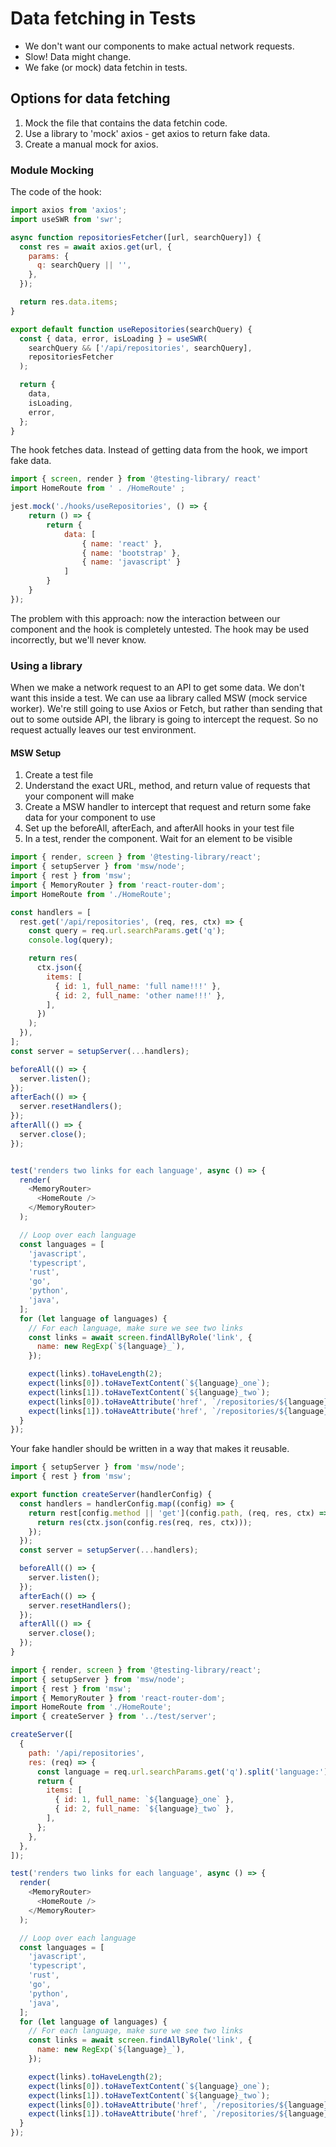 # Data fetching in Tests

- We don't want our components to make actual network  requests. 
- Slow! Data might change. 
- We fake (or mock) data fetchin in tests.

## Options for data fetching
1. Mock the file that contains the data fetchin code. 
2. Use a library to 'mock' axios - get axios to return fake data.
3. Create a manual mock for axios. 

### Module Mocking

The code of the hook: 
```javascript
import axios from 'axios';
import useSWR from 'swr';

async function repositoriesFetcher([url, searchQuery]) {
  const res = await axios.get(url, {
    params: {
      q: searchQuery || '',
    },
  });

  return res.data.items;
}

export default function useRepositories(searchQuery) {
  const { data, error, isLoading } = useSWR(
    searchQuery && ['/api/repositories', searchQuery],
    repositoriesFetcher
  );

  return {
    data,
    isLoading,
    error,
  };
}
```
The hook fetches data. 
Instead of getting data from the hook, we import fake data.

```javascript
import { screen, render } from '@testing-library/ react' 
import HomeRoute from ' . /HomeRoute' ;

jest.mock('./hooks/useRepositories', () => {
    return () => {
        return {
            data: [ 
                { name: 'react' },
                { name: 'bootstrap' }, 
                { name: 'javascript' }
            ]
        }
    }
});
```

The problem with this approach: now the interaction between our component and the hook is completely untested. The hook may be used incorrectly, but we'll never know. 

### Using a library

When we make a network request to an API to get some data. We don't want this inside a test. 
We can use aa library called MSW (mock service worker).
We're still going to use Axios or Fetch, but rather than sending that out to some outside API, the library is going to intercept the request.
So no request actually leaves our test environment.

#### MSW Setup

1. Create a test file
2. Understand the exact URL, method, and return value of requests that your component will make
3. Create a MSW handler to intercept that request and return some fake data for your component to use
4. Set up the beforeAll, afterEach, and afterAll hooks in your test file
5. In a test, render the component. Wait for an element to be visible

```javascript
import { render, screen } from '@testing-library/react';
import { setupServer } from 'msw/node';
import { rest } from 'msw';
import { MemoryRouter } from 'react-router-dom';
import HomeRoute from './HomeRoute';

const handlers = [
  rest.get('/api/repositories', (req, res, ctx) => {
    const query = req.url.searchParams.get('q');
    console.log(query);

    return res(
      ctx.json({
        items: [
          { id: 1, full_name: 'full name!!!' },
          { id: 2, full_name: 'other name!!!' },
        ],
      })
    );
  }),
];
const server = setupServer(...handlers);

beforeAll(() => {
  server.listen();
});
afterEach(() => {
  server.resetHandlers();
});
afterAll(() => {
  server.close();
});


test('renders two links for each language', async () => {
  render(
    <MemoryRouter>
      <HomeRoute />
    </MemoryRouter>
  );

  // Loop over each language
  const languages = [
    'javascript',
    'typescript',
    'rust',
    'go',
    'python',
    'java',
  ];
  for (let language of languages) {
    // For each language, make sure we see two links
    const links = await screen.findAllByRole('link', {
      name: new RegExp(`${language}_`),
    });

    expect(links).toHaveLength(2);
    expect(links[0]).toHaveTextContent(`${language}_one`);
    expect(links[1]).toHaveTextContent(`${language}_two`);
    expect(links[0]).toHaveAttribute('href', `/repositories/${language}_one`);
    expect(links[1]).toHaveAttribute('href', `/repositories/${language}_two`);
  }
});

```

Your fake handler should be written in a way that makes it reusable.

```javascript
import { setupServer } from 'msw/node';
import { rest } from 'msw';

export function createServer(handlerConfig) {
  const handlers = handlerConfig.map((config) => {
    return rest[config.method || 'get'](config.path, (req, res, ctx) => {
      return res(ctx.json(config.res(req, res, ctx)));
    });
  });
  const server = setupServer(...handlers);

  beforeAll(() => {
    server.listen();
  });
  afterEach(() => {
    server.resetHandlers();
  });
  afterAll(() => {
    server.close();
  });
}

```

```javascript
import { render, screen } from '@testing-library/react';
import { setupServer } from 'msw/node';
import { rest } from 'msw';
import { MemoryRouter } from 'react-router-dom';
import HomeRoute from './HomeRoute';
import { createServer } from '../test/server';

createServer([
  {
    path: '/api/repositories',
    res: (req) => {
      const language = req.url.searchParams.get('q').split('language:')[1];
      return {
        items: [
          { id: 1, full_name: `${language}_one` },
          { id: 2, full_name: `${language}_two` },
        ],
      };
    },
  },
]);

test('renders two links for each language', async () => {
  render(
    <MemoryRouter>
      <HomeRoute />
    </MemoryRouter>
  );

  // Loop over each language
  const languages = [
    'javascript',
    'typescript',
    'rust',
    'go',
    'python',
    'java',
  ];
  for (let language of languages) {
    // For each language, make sure we see two links
    const links = await screen.findAllByRole('link', {
      name: new RegExp(`${language}_`),
    });

    expect(links).toHaveLength(2);
    expect(links[0]).toHaveTextContent(`${language}_one`);
    expect(links[1]).toHaveTextContent(`${language}_two`);
    expect(links[0]).toHaveAttribute('href', `/repositories/${language}_one`);
    expect(links[1]).toHaveAttribute('href', `/repositories/${language}_two`);
  }
});

```